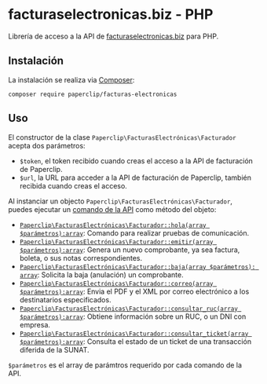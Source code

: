 # facturaselectronicas.biz - PHP

Librería de acceso a la API de [facturaselectronicas.biz](https://facturaselectronicas.biz/) para PHP.

## Instalación

La instalación se realiza via [Composer](https://packagist.org/packages/paperclip/facturas-electronicas):

```
composer require paperclip/facturas-electronicas
```

## Uso

El constructor de la clase `Paperclip\FacturasElectrónicas\Facturador` acepta dos parámetros:

* `$token`, el token recibido cuando creas el acceso a la API de facturación de Paperclip.
* `$url`, la URL para acceder a la API de facturación de Paperclip, también recibida cuando creas el acceso.

Al instanciar un objecto `Paperclip\FacturasElectrónicas\Facturador`, puedes ejecutar un [comando de la API](https://docs.paperclip.com.pe/api-facturación/#comandos ) como método del objeto:

* [`Paperclip\FacturasElectrónicas\Facturador::hola(array $parámetros):array`](https://docs.paperclip.com.pe/api-facturación/comando-hola/): Comando para realizar pruebas de comunicación.
* [`Paperclip\FacturasElectrónicas\Facturador::emitir(array $parámetros):array`](https://docs.paperclip.com.pe/api-facturación/comando-emitir/): Genera un nuevo comprobante, ya sea factura, boleta, o sus notas correspondientes.  
* [`Paperclip\FacturasElectrónicas\Facturador::baja(array $parámetros): array`](https://docs.paperclip.com.pe/api-facturación/comando-baja/): Solicita la baja (anulación) un comprobante.
* [`Paperclip\FacturasElectrónicas\Facturador::correo(array $parámetros):array`](https://docs.paperclip.com.pe/api-facturación/comando-correo/): Envia el PDF y el XML por correo electrónico a los destinatarios especificados.
* [`Paperclip\FacturasElectrónicas\Facturador::consultar_ruc(array $parámetros):array`](https://docs.paperclip.com.pe/api-facturación/comando-consultarruc/): Obtiene información sobre un RUC, o un DNI con empresa.
* [`Paperclip\FacturasElectrónicas\Facturador::consultar_ticket(array $parámetros):array`](https://docs.paperclip.com.pe/api-facturación/comando-consultarticket/): Consulta el estado de un ticket de una transacción diferida de la SUNAT.

`$parámetros` es el array de parámtros requerido por cada comando de la API.
